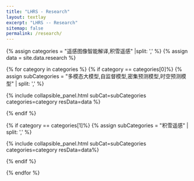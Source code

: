 ```yaml
---
title: "LHRS - Research"
layout: textlay
excerpt: "LHRS -- Research"
sitemap: false
permalink: /research/
---
```


{% assign categories = "遥感图像智能解译,积雪遥感" |split: ','  %}
{% assign data = site.data.research %}


{% for category in categories  %}
{% if category == categories[0]%}
{% assign subCategories = "多模态大模型,自监督模型,密集预测模型,时空预测模型" | split: ',' %}


<div>
{% include collapsible_panel.html subCat=subCategories categories=category resData=data  %}
</div>

{% endif %}

{% if category == categories[1]%}
{% assign subCategories = "积雪遥感" | split: ',' %}
<!-- {% assign appSubCategories = "Remote Sensing,3D Reconstruction,Poultry Science" | split: ',' %} -->

<!-- <div>
{% include collapsible_panel.html subCat=subCategories categories=category resData=data appSubCat=appSubCategories%}
</div> -->


<div>
{% include collapsible_panel.html subCat=subCategories categories=category resData=data%}
</div>

{% endif %}



{% endfor %}


